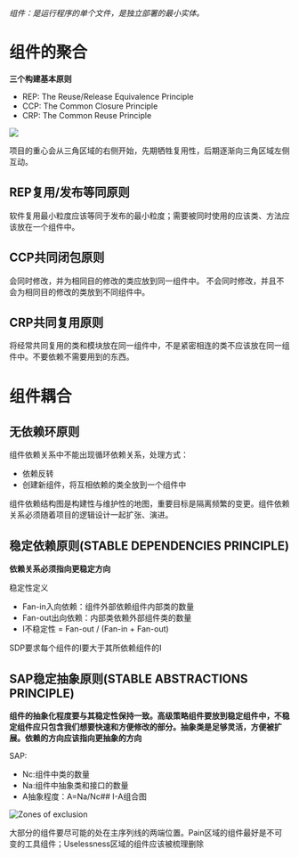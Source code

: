 *组件：是运行程序的单个文件，是独立部署的最小实体。*

# 组件的聚合

**三个构建基本原则**

- REP: The Reuse/Release Equivalence Principle
- CCP: The Common Closure Principle
- CRP: The Common Reuse Principle

![](pics/fg13-1.jpg#pic_right)

项目的重心会从三角区域的右侧开始，先期牺牲复用性，后期逐渐向三角区域左侧互动。

## REP复用/发布等同原则

软件复用最小粒度应该等同于发布的最小粒度；需要被同时使用的应该类、方法应该放在一个组件中。

## CCP共同闭包原则

会同时修改，并为相同目的修改的类应放到同一组件中。
不会同时修改，并且不会为相同目的修改的类放到不同组件中。

## CRP共同复用原则

将经常共同复用的类和模块放在同一组件中，不是紧密相连的类不应该放在同一组件中。不要依赖不需要用到的东西。

# 组件耦合

## 无依赖环原则

组件依赖关系中不能出现循环依赖关系，处理方式：

- 依赖反转
- 创建新组件，将互相依赖的类全放到一个组件中

组件依赖结构图是构建性与维护性的地图，重要目标是隔离频繁的变更。组件依赖关系必须随着项目的逻辑设计一起扩张、演进。

## 稳定依赖原则(STABLE DEPENDENCIES PRINCIPLE)

**依赖关系必须指向更稳定方向**

稳定性定义

- Fan-in入向依赖：组件外部依赖组件内部类的数量
- Fan-out出向依赖：内部类依赖外部组件类的数量
- I不稳定性 = Fan-out / (Fan-in + Fan-out)

SDP要求每个组件的I要大于其所依赖组件的I

## SAP稳定抽象原则(STABLE ABSTRACTIONS PRINCIPLE)

**组件的抽象化程度要与其稳定性保持一致。高级策略组件要放到稳定组件中，不稳定组件应只包含我们想要快速和方便修改的部分。抽象类是足够灵活，方便被扩展。依赖的方向应该指向更抽象的方向**

SAP:

- Nc:组件中类的数量
- Na:组件中抽象类和接口的数量
- A抽象程度：A=Na/Nc## I-A组合图

![Zones of exclusion](./pics/fg14-13.jpg)

大部分的组件要尽可能的处在主序列线的两端位置。Pain区域的组件最好是不可变的工具组件；Uselessness区域的组件应该被梳理删除
